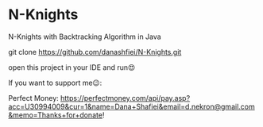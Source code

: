 # N-Knights
N-Knights with Backtracking Algorithm in Java

git clone https://github.com/danashfiei/N-Knights.git


open this project in your IDE and run😍

If you want to support me😉: 

Perfect Money: https://perfectmoney.com/api/pay.asp?acc=U30994009&cur=1&name=Dana+Shafiei&email=d.nekron@gmail.com&memo=Thanks+for+donate!

